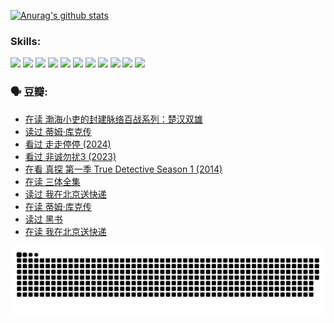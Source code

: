 
[![Anurag's github stats](https://github-readme-stats.vercel.app/api?username=w940853815)](https://github.com/anuraghazra/github-readme-stats)

### Skills:

<code><img height="32" src="https://cdn.jsdelivr.net/npm/simple-icons@v5/icons/python.svg"></code>
<code><img height="32" src="https://cdn.jsdelivr.net/npm/simple-icons@v5/icons/javascript.svg"></code>
<code><img height="32" src="https://cdn.jsdelivr.net/npm/simple-icons@v5/icons/django.svg"></code>
<code><img height="32" src="https://cdn.jsdelivr.net/npm/simple-icons@v5/icons/flask.svg"></code>
<code><img height="32" src="https://cdn.jsdelivr.net/npm/simple-icons@v5/icons/vuetify.svg"></code>
<code><img height="32" src="https://cdn.jsdelivr.net/npm/simple-icons@v5/icons/git.svg"></code>
<code><img height="32" src="https://cdn.jsdelivr.net/npm/simple-icons@v5/icons/docker.svg"></code>
<code><img height="32" src="https://cdn.jsdelivr.net/npm/simple-icons@v5/icons/postgresql.svg"></code>
<code><img height="32" src="https://cdn.jsdelivr.net/npm/simple-icons@v5/icons/elasticsearch.svg"></code>
<code><img height="32" src="https://cdn.jsdelivr.net/npm/simple-icons@v5/icons/macos.svg"></code>
<code><img height="32" src="https://cdn.jsdelivr.net/npm/simple-icons@v5/icons/linux.svg"></code>

### 🗣 豆瓣:

<!-- DOUBAN-ACTIVITIES:START -->
- [在读 渤海小吏的封建脉络百战系列：楚汉双雄](https://www.douban.com/people/136069238/status/4700950146/?_i=25214731)
- [读过 蒂姆·库克传](https://www.douban.com/people/136069238/status/4700949869/?_i=25214731)
- [看过 走走停停‎ (2024)](https://www.douban.com/people/136069238/status/4684430230/?_i=25214731)
- [看过 非诚勿扰3‎ (2023)](https://www.douban.com/people/136069238/status/4676324100/?_i=25214731)
- [在看 真探 第一季 True Detective Season 1‎ (2014)](https://www.douban.com/people/136069238/status/4673382852/?_i=25214731)
- [在读 三体全集](https://www.douban.com/people/136069238/status/4672842521/?_i=25214731)
- [读过 我在北京送快递](https://www.douban.com/people/136069238/status/4672842036/?_i=25214731)
- [在读 蒂姆·库克传](https://www.douban.com/people/136069238/status/4663517053/?_i=25214731)
- [读过 黑书](https://www.douban.com/people/136069238/status/4663516022/?_i=25214731)
- [在读 我在北京送快递](https://www.douban.com/people/136069238/status/4658098365/?_i=25214731)
<!-- DOUBAN-ACTIVITIES:END -->


![Snake animation](https://raw.githubusercontent.com/w940853815/w940853815/output/github-contribution-grid-snake.svg)

<!--
**w940853815/w940853815** is a ✨ _special_ ✨ repository because its `README.md` (this file) appears on your GitHub profile.

Here are some ideas to get you started:

- 🔭 I’m currently working on ...
- 🌱 I’m currently learning ...
- 👯 I’m looking to collaborate on ...
- 🤔 I’m looking for help with ...
- 💬 Ask me about ...
- 📫 How to reach me: ...
- 😄 Pronouns: ...
- ⚡ Fun fact: ...
-->
